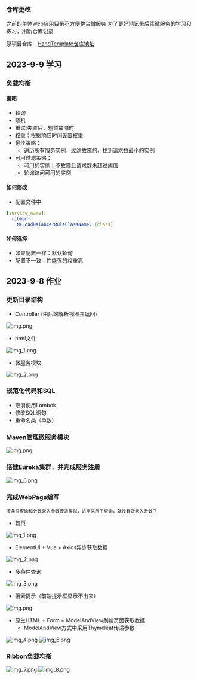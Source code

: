 ### 仓库更改
之前的单体Web应用目录不方便整合微服务
为了更好地记录后续微服务的学习和练习，用新仓库记录

原项目仓库：[HandTemplate仓库地址](https://github.com/2907555270/HandTemplate_44294)

## 2023-9-9 学习
### 负载均衡
#### 策略
* 轮询
* 随机
* 重试:失败后，短暂故障时
* 权重：根据响应时间设置权重
* 最佳策略：
  * 遍历所有服务实例，过滤故障的，找到请求数最小的实例
* 可用过滤策略：
  * 可用的实例：不故障且请求数未超过阈值
  * 轮询访问可用的实例
#### 如何修改
* 配置文件中
```yml
[service_name]:
  ribbon:
    NFLoadBalancerRuleClassName: [class]
```
#### 如何选择
* 如果配置一样：默认轮询
* 配置不一致：性能强的权重高

## 2023-9-8 作业
### 更新目录结构
* Controller (由后端解析视图并返回)

![img.png](source/img_micro.png)

* html文件

![img_1.png](source/img_micro_1.png)

* 微服务模块

![img_2.png](source/img_micro_2.png)

### 规范化代码和SQL
* 取消使用Lombok
* 修改SQL语句
* 重命名类（单数）

### Maven管理微服务模块
![img.png](source/img.png)

### 搭建Eureka集群，并完成服务注册
![img_6.png](source/img_6.png)

### 完成WebPage编写
<code>多条件查询和分数录入参数传递类似，这里采用了查询，就没有做录入分数了</code>
* 首页

![img_1.png](source/img_1.png)
* ElementUI + Vue + Axios异步获取数据

![img_2.png](source/img_2.png)
* 多条件查询

![img_3.png](source/img_3.png)
* 搜索提示（前端提示框显示不出来）

![img.png](source/img_input.png)

* 原生HTML + Form + ModelAndView刷新页面获取数据
    * ModelAndView方式中采用Thymeleaf传递参数

![img_4.png](source/img_4.png)
![img_5.png](source/img_5.png)

### Ribbon负载均衡
![img_7.png](source/img_7.png)
![img_8.png](source/img_8.png)

